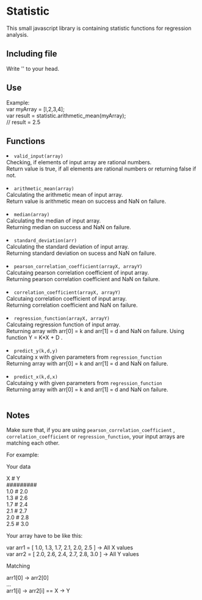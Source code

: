 <h1>Statistic</h1>
This small javascript library is containing statistic functions for regression analysis.

<h2>Including file</h2>
Write
'<script language="javascript" type="text/javascript" src="statistic.js"></script>'
to your head.

<h2>Use</h2>
Example:<br>
var myArray = [l,2,3,4];<br>
var result = statistic.arithmetic_mean(myArray);<br> 
// result = 2.5

<h2>Functions</h2>

<li><code>valid_input(array)</code></li>
Checking, if elements of input array are rational numbers.<br>
Return value is true, if all elements are rational numbers or returning false if not.
<br><br>
<li><code>arithmetic_mean(array)</code></li>
Calculating the arithmetic mean of input array.<br>
Return value is arithmetic mean on success and NaN on failure.
<br><br>
<li><code>median(array)</code></li>
Calculating the median of input array.<br>
Returning median on success and NaN on failure.
<br><br>
<li><code>standard_deviation(arr)</code></li>
Calculating the standard deviation of input array.<br>
Returning standard deviation on sucess and NaN on failure.
<br><br>
<li><code>pearson_correlation_coefficient(arrayX, arrayY)</code></li>
Calcutaing pearson correlation coefficient of input array.<br>
Returning pearson correlation coefficient and NaN on failure.
<br><br>
<li><code>correlation_coefficient(arrayX, arrayY)</code></li>
Calcutaing correlation coefficient of input array.<br>
Returning correlation coefficient and NaN on failure.
<br><br>
<li><code>regression_function(arrayX, arrayY)</code></li>
Calcutaing regression function of input array.<br>
Returning array with arr[0] = k and arr[1] = d and NaN on failure. Using function Y = K*X + D .
<br><br>
<li><code>predict_y(k,d,y)</code></li>
Calcutaing x with given parameters from <code>regression_function</code><br>
Returning array with arr[0] = k and arr[1] = d and NaN on failure.
<br><br>
<li><code>predict_x(k,d,x)</code></li>
Calcutaing y with given parameters from <code>regression_function</code><br>
Returning array with arr[0] = k and arr[1] = d and NaN on failure.
<br><br>

<h2>Notes</h2>
Make sure that, if you are using <code>pearson_correlation_coefficient</code> , <code>correlation_coefficient</code> or <code>regression_function</code>, your input arrays are matching each other.


For example:

Your data

X # Y<br>
#########<br>
1.0 # 2.0<br>
1.3 # 2.6<br>
1.7 # 2.4<br>
2.1 # 2.7<br>
2.0 # 2.8<br>
2.5 # 3.0<br>


Your array have to be like this:


var arr1 = [ 1.0, 1.3, 1.7, 2.1, 2.0, 2.5 ] -> All X values<br>
var arr2 = [ 2.0, 2.6, 2.4, 2.7, 2.8, 3.0 ] -> All Y values<br>

Matching

arr1[0] -> arr2[0]<br>
...<br>
arr1[i] -> arr2[i]   == X -> Y<br>

